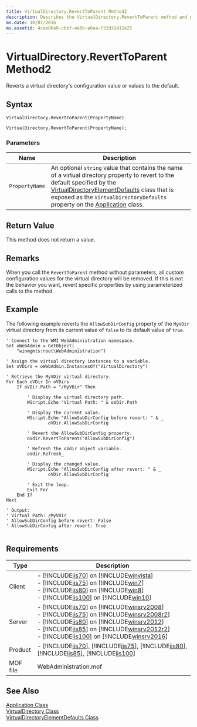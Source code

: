 ```yaml
---
title: VirtualDirectory.RevertToParent Method2
description: Describes the VirtualDirectory.RevertToParent method and provides the method's syntax, parameters, remarks, an example, and requirements.
ms.date: 10/07/2016
ms.assetid: 4cae86e8-cbbf-4e0b-a0aa-f32d32412e25
---
```

# VirtualDirectory.RevertToParent Method2
Reverts a virtual directory's configuration value or values to the default.  
  
## Syntax  
  
```vbs  
VirtualDirectory.RevertToParent(PropertyName)  
```  
  
```jscript#  
VirtualDirectory.RevertToParent(PropertyName);  
```  
  
### Parameters  
  
|Name|Description|  
|----------|-----------------|  
|`PropertyName`|An optional `string` value that contains the name of a virtual directory property to revert to the default specified by the [VirtualDirectoryElementDefaults](../wmi-provider/virtualdirectoryelementdefaults-class.md) class that is exposed as the `VirtualDirectoryDefaults` property on the [Application](../wmi-provider/application-class.md) class.|  
  
## Return Value  
 This method does not return a value.  
  
## Remarks  
 When you call the `RevertToParent` method without parameters, all custom configuration values for the virtual directory will be removed. If this is not the behavior you want, revert specific properties by using parameterized calls to the method.  
  
## Example  
 The following example reverts the `AllowSubDirConfig` property of the `MyVDir` virtual directory from its current value of `false` to its default value of `true`.  
  
```  
' Connect to the WMI WebAdministration namespace.  
Set oWebAdmin = GetObject( _  
    "winmgmts:root\WebAdministration")  
  
' Assign the virtual directory instances to a variable.  
Set oVDirs = oWebAdmin.InstancesOf("VirtualDirectory")  
  
' Retrieve the MyVDir virtual directory.  
For Each oVDir In oVDirs  
    If oVDir.Path = "/MyVDir" Then  
  
        ' Display the virtual directory path.  
        WScript.Echo "Virtual Path: " & oVDir.Path  
  
        ' Display the current value.  
        WScript.Echo "AllowSubDirConfig before revert: " & _  
                oVDir.AllowSubDirConfig      
  
        ' Revert the AllowSubDirConfig property.  
        oVdir.RevertToParent("AllowSubDirConfig")  
  
        ' Refresh the oVdir object variable.  
        oVdir.Refresh_  
  
        ' Display the changed value.  
        WScript.Echo "AllowSubDirConfig after revert: " & _  
                oVDir.AllowSubDirConfig   
  
        ' Exit the loop.  
        Exit For   
    End If  
Next  
  
' Output:  
' Virtual Path: /MyVDir  
' AllowSubDirConfig before revert: False  
' AllowSubDirConfig after revert: True  
  
```  
  
## Requirements  
  
|Type|Description|  
|----------|-----------------|  
|Client|-   [!INCLUDE[iis70](../wmi-provider/includes/iis70-md.md)] on [!INCLUDE[winvista](../wmi-provider/includes/winvista-md.md)]<br />-   [!INCLUDE[iis75](../wmi-provider/includes/iis75-md.md)] on [!INCLUDE[win7](../wmi-provider/includes/win7-md.md)]<br />-   [!INCLUDE[iis80](../wmi-provider/includes/iis80-md.md)] on [!INCLUDE[win8](../wmi-provider/includes/win8-md.md)]<br />-   [!INCLUDE[iis100](../wmi-provider/includes/iis100-md.md)] on [!INCLUDE[win10](../wmi-provider/includes/win10-md.md)]|  
|Server|-   [!INCLUDE[iis70](../wmi-provider/includes/iis70-md.md)] on [!INCLUDE[winsrv2008](../wmi-provider/includes/winsrv2008-md.md)]<br />-   [!INCLUDE[iis75](../wmi-provider/includes/iis75-md.md)] on [!INCLUDE[winsrv2008r2](../wmi-provider/includes/winsrv2008r2-md.md)]<br />-   [!INCLUDE[iis80](../wmi-provider/includes/iis80-md.md)] on [!INCLUDE[winsrv2012](../wmi-provider/includes/winsrv2012-md.md)]<br />-   [!INCLUDE[iis85](../wmi-provider/includes/iis85-md.md)] on [!INCLUDE[winsrv2012r2](../wmi-provider/includes/winsrv2012r2-md.md)]<br />-   [!INCLUDE[iis100](../wmi-provider/includes/iis100-md.md)] on [!INCLUDE[winsrv2016](../wmi-provider/includes/winsrv2016-md.md)]|  
|Product|-   [!INCLUDE[iis70](../wmi-provider/includes/iis70-md.md)], [!INCLUDE[iis75](../wmi-provider/includes/iis75-md.md)], [!INCLUDE[iis80](../wmi-provider/includes/iis80-md.md)], [!INCLUDE[iis85](../wmi-provider/includes/iis85-md.md)], [!INCLUDE[iis100](../wmi-provider/includes/iis100-md.md)]|  
|MOF file|WebAdministration.mof|  
  
## See Also  
 [Application Class](../wmi-provider/application-class.md)   
 [VirtualDirectory Class](../wmi-provider/virtualdirectory-class.md)   
 [VirtualDirectoryElementDefaults Class](../wmi-provider/virtualdirectoryelementdefaults-class.md)
